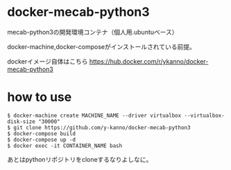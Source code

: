 # docker-mecab-python3
mecab-python3の開発環境コンテナ（個人用.ubuntuベース）


docker-machine,docker-composeがインストールされている前提。

dockerイメージ自体はこちら
https://hub.docker.com/r/ykanno/docker-mecab-python3

# how to use
```
$ docker-machine create MACHINE_NAME --driver virtualbox --virtualbox-disk-size "30000"
$ git clone https://github.com/y-kanno/docker-mecab-python3
$ docker-compose build
$ docker-compose up -d
$ docker exec -it CONTAINER_NAME bash
```

あとはpythonリポジトリをcloneするなりよしなに。
